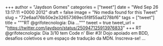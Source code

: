 
+++
author = "Jaydson Gomes"
categories = ["tweet"]
date = "Wed Sep 26 13:17:11 +0000 2012"
draft = false
image = "No media found for this Tweet"
slug = "72e6aa176b50e2e32657369ec5f8f55aa1278bf6"
tags = ["tweet"]
title = """RT @grifotecnologia: Dia ..."""
tweet = true
tweet_url = "https://twitter.com/jaydson/status/250947125913976833"
+++
RT @grifotecnologia: Dia 3/10 tem Code n' Bier #3! Dojo apoiado em BDD, desafios coletivos e um espaço de tradução da MDN. Inscreva-se!  ...
